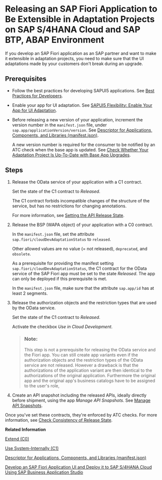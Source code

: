 <!-- loio104620657c3b4723ad142e0d1f94d8e1 -->

# Releasing an SAP Fiori Application to Be Extensible in Adaptation Projects on SAP S/4HANA Cloud and SAP BTP, ABAP Environment

If you develop an SAP Fiori application as an SAP partner and want to make it extensible in adaptation projects, you need to make sure that the UI adaptations made by your customers don't break during an upgrade.



<a name="loio104620657c3b4723ad142e0d1f94d8e1__section_tmm_c1d_p1c"/>

## Prerequisites

-   Follow the best practices for developing SAPUI5 applications. See [Best Practices for Developers](https://ui5.sap.com/#/topic/28fcd55b04654977b63dacbee0552712).

-   Enable your app for UI adaptation. See [SAPUI5 Flexibility: Enable Your App for UI Adaptation](https://ui5.sap.com/#/topic/f1430c0337534d469da3a56307ff76af.html).

-   Before releasing a new version of your application, increment the version number in the `manifest.json` file, under `sap.app/applicationVersion/version`. See [Descriptor for Applications, Components, and Libraries \(manifest.json\)](https://ui5.sap.com/#/topic/be0cf40f61184b358b5faedaec98b2da).

    A new version number is required for the consumer to be notified by an ATC check when the base app is updated. See [Check Whether Your Adaptation Project Is Up-To-Date with Base App Upgrades](check-whether-your-adaptation-project-is-up-to-date-with-base-app-upgrades-c6ef105.md).




<a name="loio104620657c3b4723ad142e0d1f94d8e1__section_hhm_zzc_p1c"/>

## Steps

1.  Release the OData service of your application with a C1 contract.

    Set the state of the C1 contract to *Released*.

    The C1 contract forbids incompatible changes of the structure of the service, but has no restrictions for changing annotations.

    For more information, see [Setting the API Release State](https://help.sap.com/docs/SAP_S4HANA_CLOUD/25cf71e63940453397a32dc2b7676947/90339a4e940e44f2be4e96bb9d3b3d4d.html).

2.  Release the BSP \(WAPA object\) of your application with a C0 contract.

    In the `manifest.json` file, set the attribute `sap.fiori/cloudDevAdaptationStatus` to `released`.

    Other allowed values are no value \(= not released\), `deprecated`, and `obsolete`.

    As a prerequisite for providing the manifest setting `sap.fiori/cloudDevAdaptationStatus`, the C1 contract for the OData service of the SAP Fiori app must be set to the state *Released*. The app can only be deployed if this prerequisite is met.

    In the `manifest.json` file, make sure that the attribute `sap.app/id` has at least 2 segments.

3.  Release the authorization objects and the restriction types that are used by the OData service.

    Set the state of the C1 contract to *Released*.

    Activate the checkbox *Use in Cloud Development*.

    > ### Note:  
    > This step is not a prerequisite for releasing the OData service and the Fiori app. You can still create app variants even if the authorization objects and the restriction types of the OData service are not released. However a drawback is that the authorizations of the application variant are then identical to the authorizations of the original application. Furthermore the original app and the original app's business catalogs have to be assigned to the user's role,

4.  Create an API snapshot including the released APIs, ideally directly before shipment, using the app *Manage API Snapshots*. See [Manage API Snapshots](https://help.sap.com/docs/SAP_S4HANA_CLOUD/6aa39f1ac05441e5a23f484f31e477e7/8dda6b60464540e1afe50d6d03320c99.html).


Once you've set these contracts, they're enforced by ATC checks. For more information, see [Check Consistency of Release State](check-consistency-of-release-state-1f91cd4.md).

**Related Information**  


[Extend \(C0\)](https://help.sap.com/docs/SAP_S4HANA_CLOUD/25cf71e63940453397a32dc2b7676947/2ce344a782d74d8aab073fa188af5116.html?version=latest)

[Use System-Internally \(C1\)](https://help.sap.com/docs/SAP_S4HANA_CLOUD/25cf71e63940453397a32dc2b7676947/3ccb57a1a4d04ee192fdc2a849a89158.html?version=latest)

[Descriptor for Applications, Components, and Libraries \(manifest.json\)](https://ui5.sap.com/#/topic/be0cf40f61184b358b5faedaec98b2da)

[Develop an SAP Fiori Application UI and Deploy it to SAP S/4HANA Cloud Using SAP Business Application Studio](https://help.sap.com/docs/SAP_S4HANA_CLOUD/6aa39f1ac05441e5a23f484f31e477e7/2a4ae231df8843379df7a36fa3462d4c.html)

